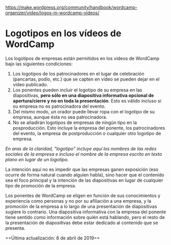 https://make.wordpress.org/community/handbook/wordcamp-organizer/video/logos-in-wordcamp-videos/

# Logotipos en los vídeos de WordCamp

Los logotipos de empresas están permitidos en los vídeos de WordCamp bajo las siguientes condiciones:

1. Los logotipos de los patrocinadores en el lugar de celebración (pancartas, podio, etc.) que se capten en vídeo se pueden dejar en el vídeo publicado.
2. Los ponentes pueden incluir el logotipo de su empresa en las diapositivas, **pero sólo en una diapositiva informativa opcional de apertura/cierre y no en toda la presentación**. Esto es válido incluso si su empresa no es patrocinadora del evento.
3. Del mismo modo, un orador puede llevar ropa con el logotipo de su empresa, aunque ésta no sea patrocinadora.
4. No se añadirán logotipos de empresas de ningún tipo en la posproducción. Esto incluye la empresa del ponente, los patrocinadores del evento, la empresa de postproducción o cualquier otro logotipo de empresa.

_En aras de la claridad, "logotipo" incluye aquí los nombres de las redes sociales de la empresa e incluso el nombre de la empresa escrito en texto plano en lugar de un logotipo._

La intención aquí no es impedir que las empresas ganen exposición (eso ocurre de forma natural cuando alguien habla), sino hacer que el contenido sea el foco principal y la intención de las diapositivas en lugar de cualquier tipo de promoción de la empresa.

Los ponentes de WordCamp se eligen en función de sus conocimientos y experiencia como personas y no por su afiliación a una empresa, y la promoción de la empresa a lo largo de una presentación de diapositivas sugiere lo contrario. Una diapositiva informativa con la empresa del ponente tiene sentido como información sobre quién está hablando, pero el resto de la presentación de diapositivas debe estar dedicado al contenido que se presenta.

==Última actualización: 8 de abril de 2019==